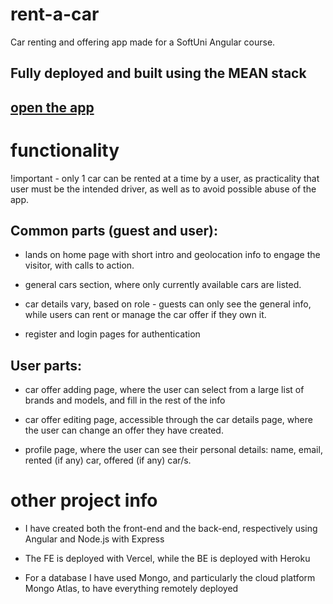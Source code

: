 # <strong>rent-a-car</strong>

Car renting and offering app made for a SoftUni Angular course.

## Fully deployed and built using the MEAN stack

## [open the app](https://rent-a-car-770jm5bv7-apostolsavov.vercel.app/)

# <strong>functionality</strong>

!important - only 1 car can be rented at a time by a user, as practicality that user must be the intended driver, as well as to avoid possible abuse of the app.

## Common parts (guest and user):

- lands on home page with short intro and geolocation info to engage the visitor, with calls to action.

- general cars section, where only currently available cars are listed.

- car details vary, based on role - guests can only see the general info, while users can rent or manage the car offer if they own it.

- register and login pages for authentication

## User parts:

- car offer adding page, where the user can select from a large list of brands and models, and fill in the rest of the info

- car offer editing page, accessible through the car details page, where the user can change an offer they have created.

- profile page, where the user can see their personal details: name, email, rented (if any) car, offered (if any) car/s.

# other project info

- I have created both the front-end and the back-end, respectively using Angular and Node.js with Express

- The FE is deployed with Vercel, while the BE is deployed with Heroku

- For a database I have used Mongo, and particularly the cloud platform Mongo Atlas, to have everything remotely deployed
